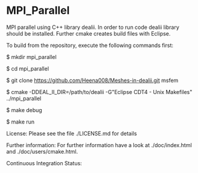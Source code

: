 # MPI_Parallel



﻿MPI parallel using C++ library dealii. In order to run code dealii library should be installed. Further cmake creates build files with Eclipse.

To build from the repository, execute the following commands first:

$ mkdir mpi_parallel

$ cd mpi_parallel

$ git clone https://github.com/Heena008/Meshes-in-dealii.git msfem

$ cmake -DDEAL_II_DIR=/path/to/dealii -G"Eclipse CDT4 - Unix Makefiles" ../mpi_parallel

$ make debug

$ make run

License: Please see the file ./LICENSE.md for details

Further information: For further information have a look at ./doc/index.html and ./doc/users/cmake.html.

Continuous Integration Status:

